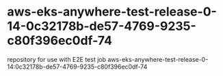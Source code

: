 # aws-eks-anywhere-test-release-0-14-0c32178b-de57-4769-9235-c80f396ec0df-74
repository for use with E2E test job aws-eks-anywhere-test-release-0-14:0c32178b-de57-4769-9235-c80f396ec0df-74
